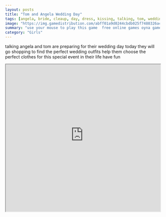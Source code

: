 ```yaml
---
layout: posts
title: "Tom and Angela Wedding Day"
tags: [angela, bride, cleaup, day, dress, kissing, talking, tom, wedding, free, online, games, oyna, game, free, games, play, play, games]
image: "https://img.gamedistribution.com/abff01a9d0244cbdb025f7480326ac2c.jpg"
summary: "use your mouse to play this game  free online games oyna game free games play play games"
category: "Girls"
---
```


talking angela and tom are preparing for their wedding day today they will go shopping to find the perfect wedding outfits help them choose the perfect clothes for this special event in their life have fun

<iframe width="100%" height="480px;" src="https://flash.gamedistribution.com?game=abff01a9d0244cbdb025f7480326ac2c"></iframe>